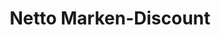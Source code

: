 ---
title: "Netto Marken-Discount"
url: /lingen-ems/netto-marken-discount-kaiserstrasse/
shop: Supermarkt
---